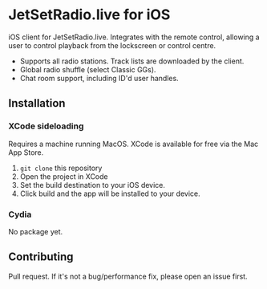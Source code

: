 # JetSetRadio.live for iOS

iOS client for JetSetRadio.live. Integrates with the remote control, allowing
a user to control playback from the lockscreen or control centre.

* Supports all radio stations. Track lists are downloaded by the client.
* Global radio shuffle (select Classic GGs).
* Chat room support, including ID'd user handles.

## Installation

### XCode sideloading

Requires a machine running MacOS. XCode is available for free via the Mac App
Store.

1. `git clone` this repository
2. Open the project in XCode
3. Set the build destination to your iOS device.
4. Click build and the app will be installed to your device.

### Cydia

No package yet.

## Contributing

Pull request. If it's not a bug/performance fix, please open an issue first.

